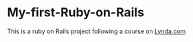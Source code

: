# My-first-Ruby-on-Rails
This is a ruby on Rails project following a course on [Lynda.com](www.lynda.com/Git-tutorials/Git-Essential-Training/100222-2.html)
